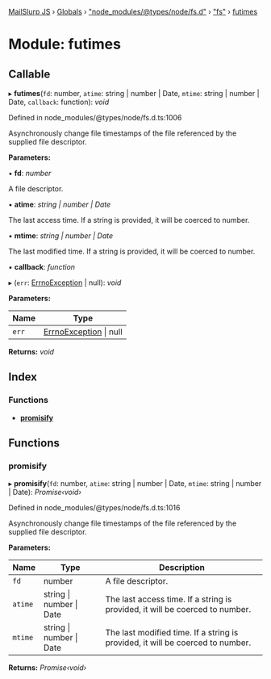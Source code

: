 [MailSlurp JS](../README.md) › [Globals](../globals.md) › ["node_modules/@types/node/fs.d"](_node_modules__types_node_fs_d_.md) › ["fs"](_node_modules__types_node_fs_d_._fs_.md) › [futimes](_node_modules__types_node_fs_d_._fs_.futimes.md)

# Module: futimes

## Callable

▸ **futimes**(`fd`: number, `atime`: string | number | Date, `mtime`: string | number | Date, `callback`: function): *void*

Defined in node_modules/@types/node/fs.d.ts:1006

Asynchronously change file timestamps of the file referenced by the supplied file descriptor.

**Parameters:**

▪ **fd**: *number*

A file descriptor.

▪ **atime**: *string | number | Date*

The last access time. If a string is provided, it will be coerced to number.

▪ **mtime**: *string | number | Date*

The last modified time. If a string is provided, it will be coerced to number.

▪ **callback**: *function*

▸ (`err`: [ErrnoException](../interfaces/_node_modules__types_node_globals_d_.nodejs.errnoexception.md) | null): *void*

**Parameters:**

Name | Type |
------ | ------ |
`err` | [ErrnoException](../interfaces/_node_modules__types_node_globals_d_.nodejs.errnoexception.md) &#124; null |

**Returns:** *void*

## Index

### Functions

* [__promisify__](_node_modules__types_node_fs_d_._fs_.futimes.md#__promisify__)

## Functions

###  __promisify__

▸ **__promisify__**(`fd`: number, `atime`: string | number | Date, `mtime`: string | number | Date): *Promise‹void›*

Defined in node_modules/@types/node/fs.d.ts:1016

Asynchronously change file timestamps of the file referenced by the supplied file descriptor.

**Parameters:**

Name | Type | Description |
------ | ------ | ------ |
`fd` | number | A file descriptor. |
`atime` | string &#124; number &#124; Date | The last access time. If a string is provided, it will be coerced to number. |
`mtime` | string &#124; number &#124; Date | The last modified time. If a string is provided, it will be coerced to number.  |

**Returns:** *Promise‹void›*
